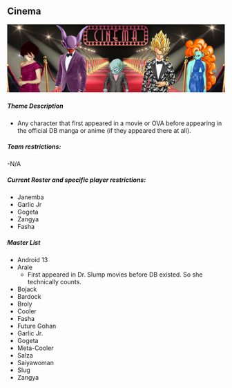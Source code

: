 ## Cinema

![](../images/cinema.jpg)

##### Theme Description
- Any character that first appeared in a movie or OVA before appearing in the official DB manga or anime (if they appeared there at all).

##### Team restrictions:
-N/A

##### Current Roster and specific player restrictions:

- Janemba
- Garlic Jr
- Gogeta
- Zangya
- Fasha
  
##### Master List
- Android 13
- Arale
  - First appeared in Dr. Slump movies before DB existed. So she technically counts.
- Bojack
- Bardock
- Broly
- Cooler
- Fasha
- Future Gohan
- Garlic Jr.
- Gogeta
- Meta-Cooler
- Salza
- Saiyawoman
- Slug
- Zangya
